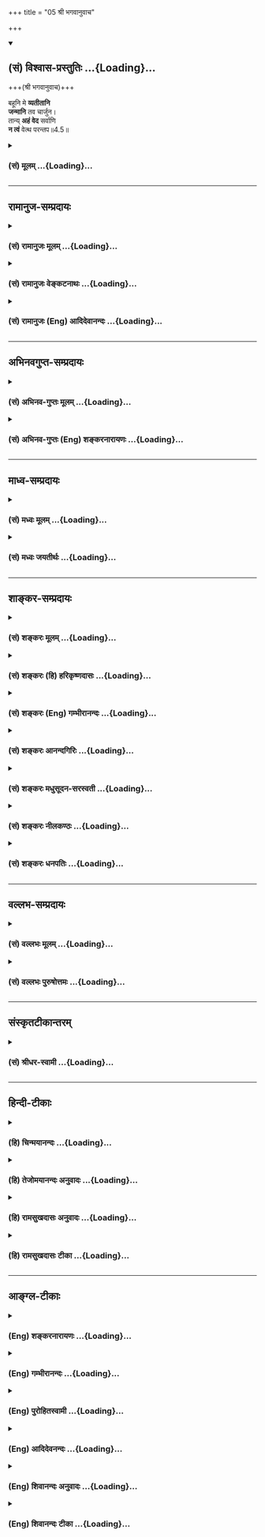 +++
title = "05 श्री भगवानुवाच"

+++
<div class="js_include" newlevelforh1="2" title="(सं) विश्वास-प्रस्तुतिः" unfilled url="/mahAbhAratam/shlokashaH/06-bhIShma-parva/03-bhagavad-gItA-parva/saMskRtam/vishvAsa-prastutiH/04_jnAna-yogaH_brahmArp/05_shrI_bhagavAnuvAc.md">
<details open><summary><h2>(सं) विश्वास-प्रस्तुतिः ...{Loading}...</h2></summary>

+++(श्री भगवानुवाच)+++

बहूनि मे **व्यतीतानि**  
**जन्मानि** तव चार्जुन।  
तान्य् **अहं वेद** सर्वाणि  
**न त्वं** वेत्थ परन्तप॥4.5॥
</details>
</div>
<div class="js_include collapsed" newlevelforh1="3" title="(सं) मूलम्" unfilled url="/mahAbhAratam/shlokashaH/06-bhIShma-parva/03-bhagavad-gItA-parva/saMskRtam/mUlam/04_jnAna-yogaH_brahmArp/05_shrI_bhagavAnuvAc.md">
<details><summary><h3>(सं) मूलम् ...{Loading}...</h3></summary>

श्री भगवानुवाच  
बहूनि मे व्यतीतानि जन्मानि तव चार्जुन।  
तान्यहं वेद सर्वाणि न त्वं वेत्थ परन्तप।।4.5।।
</details>
</div>


_________________
## रामानुज-सम्प्रदायः
<div class="js_include collapsed" newlevelforh1="3" title="(सं) रामानुजः मूलम्" unfilled url="/mahAbhAratam/shlokashaH/06-bhIShma-parva/03-bhagavad-gItA-parva/saMskRtam/rAmAnujaH/mUlam/04_jnAna-yogaH_brahmArp/05_shrI_bhagavAnuvAc.md">
<details><summary><h3>(सं) रामानुजः मूलम् ...{Loading}...</h3></summary>

।।4.5।। श्रीभगवानुवाच अनेन जन्मनः सत्यत्वम् उक्तम्बहूनि मे व्यतीतानि
जन्मानि इति वचनात् तव च इति दृष्टान्ततया उपादानाच्च। आत्मनः अवतारप्रकारं
देहयाथात्म्यं जन्महेतुं च आह

</details>
</div>
<div class="js_include collapsed" newlevelforh1="3" title="(सं) रामानुजः वेङ्कटनाथः" unfilled url="/mahAbhAratam/shlokashaH/06-bhIShma-parva/03-bhagavad-gItA-parva/saMskRtam/rAmAnujaH/venkaTanAthaH/04_jnAna-yogaH_brahmArp/05_shrI_bhagavAnuvAc.md">
<details><summary><h3>(सं) रामानुजः वेङ्कटनाथः ...{Loading}...</h3></summary>

  
  
।।4.5।। एषूत्तरं क्रमाद्भगवानुवाचबहूनीत्यादिभिः। नहि
पूर्वजन्मनामेकत्वबहुत्वे पृष्टे न च तज्ज्ञानाज्ञाने इति शङ्कायामाह
अनेनेति। कथं जन्मनः सत्यत्वमुक्तं बहुत्वातीतत्वतज्ज्ञानादि हि वाचनिकतया
प्रतीयत इत्यत्राह बहूनीति। अयमभिप्रायः इदानीन्तनस्त्वं तदानीन्तनाय
कथमुक्तवान् इति प्रश्ने जन्मान्तरेणाहमुक्तवान् तच्चेदानीमनुसन्धाय
वदामीति साक्षादुत्तरमुच्येत तस्य च प्रश्नस्यान्यपरत्वस्य पूर्वं
सहेतुकमुक्तत्वादवश्यं प्रष्टव्येष्वर्थेषु यत्परत्वमत्र व्याकर्तुं शक्यं
तत्पराण्येव बहूनीत्यादिविशेषणानि सत्यत्वे हि बहुत्वातीतत्वादीनि स्वरसानि
जन्मानीति चोक्तम् न जन्मप्रतिभासा इतितव च इत्यपृष्टस्यार्थस्य
उपादानमप्येतत्सत्यत्वदृष्टान्ताभिप्रायमन्तरेण न घटते न चार्जुनस्य जन्म
मिथ्या तस्य वा तथात्वप्रतिभासः तत्सम्भवे वा कृष्णजन्मनि कुतोऽस्य संशयः
इति।  
  

</details>
</div>
<div class="js_include collapsed" newlevelforh1="3" title="(सं) रामानुजः (Eng) आदिदेवानन्दः" unfilled url="/mahAbhAratam/shlokashaH/06-bhIShma-parva/03-bhagavad-gItA-parva/saMskRtam/rAmAnujaH/english/AdidevAnandaH/04_jnAna-yogaH_brahmArp/05_shrI_bhagavAnuvAc.md">
<details><summary><h3>(सं) रामानुजः (Eng) आदिदेवानन्दः ...{Loading}...</h3></summary>

4.5 The Lord said By this, the reality of the Lord's birth is declared in the sentence, 'Many births of Mine have passed.' 'So is it with you'
is added by way of illustration. The mode of incarnation, the reality of His body and the cause of His birth are explained in the following verse.

</details>
</div>


_________________
## अभिनवगुप्त-सम्प्रदायः
<div class="js_include collapsed" newlevelforh1="3" title="(सं) अभिनव-गुप्तः मूलम्" unfilled url="/mahAbhAratam/shlokashaH/06-bhIShma-parva/03-bhagavad-gItA-parva/saMskRtam/abhinava-guptaH/mUlam/04_jnAna-yogaH_brahmArp/05_shrI_bhagavAnuvAc.md">
<details><summary><h3>(सं) अभिनव-गुप्तः मूलम् ...{Loading}...</h3></summary>

।।4.5 4.9।। बहूनि इत्यादि अर्जुन इत्यन्तम्। श्रीभगवान् किल
पूर्णषाड्गुण्यत्वात् शरीरसंपर्कमात्ररहितोऽपि स्थितिकारित्वात् कारुणिकतया
आत्मांशं सृजति। आत्मा पूर्णषाड्गुण्यः अंशः उपकारकत्वेन अप्रधानभूतो +++(N
omit अ)+++ यत्र तत् आत्मांशं शरीरं गृह्णाति इत्यर्थः। अत एवास्य जन्म
दिव्यम् यत आत्ममायया योगप्रज्ञया स्वस्वातन्त्रयशक्त्या +++(omits स्व)+++
आरब्धम् न कर्मभिः। कर्मापि दिव्यम् फलदानासमर्थत्वात्। यश्चैवमेतत्तत्त्वं
वेत्ति आत्मन्यप्येवमेव मन्यते सोऽवश्यं भगवद्वासुदेवतत्त्वं जानाति।

</details>
</div>
<div class="js_include collapsed" newlevelforh1="3" title="(सं) अभिनव-गुप्तः (Eng) शङ्करनारायणः" unfilled url="/mahAbhAratam/shlokashaH/06-bhIShma-parva/03-bhagavad-gItA-parva/saMskRtam/abhinava-guptaH/english/shankaranArAyaNaH/04_jnAna-yogaH_brahmArp/05_shrI_bhagavAnuvAc.md">
<details><summary><h3>(सं) अभिनव-गुप्तः (Eng) शङ्करनारायणः ...{Loading}...</h3></summary>

4.5 See Comment under 4.9

</details>
</div>


_________________
## माध्व-सम्प्रदायः
<div class="js_include collapsed" newlevelforh1="3" title="(सं) मध्वः मूलम्" unfilled url="/mahAbhAratam/shlokashaH/06-bhIShma-parva/03-bhagavad-gItA-parva/saMskRtam/madhvaH/mUlam/04_jnAna-yogaH_brahmArp/05_shrI_bhagavAnuvAc.md">
<details><summary><h3>(सं) मध्वः मूलम् ...{Loading}...</h3></summary>

।।4.5।। Sri Madhvacharya did not comment on this sloka.

</details>
</div>
<div class="js_include collapsed" newlevelforh1="3" title="(सं) मध्वः जयतीर्थः" unfilled url="/mahAbhAratam/shlokashaH/06-bhIShma-parva/03-bhagavad-gItA-parva/saMskRtam/madhvaH/jayatIrthaH/04_jnAna-yogaH_brahmArp/05_shrI_bhagavAnuvAc.md">
<details><summary><h3>(सं) मध्वः जयतीर्थः ...{Loading}...</h3></summary>

।।4.5।। अत एव ज्ञाताशयो भगवान्तव च न त्वं वेत्सि इति परिहरति।
अन्यथाऽनुपयुक्तं तन्न वक्तव्यमेव।

</details>
</div>


_________________
## शाङ्कर-सम्प्रदायः
<div class="js_include collapsed" newlevelforh1="3" title="(सं) शङ्करः मूलम्" unfilled url="/mahAbhAratam/shlokashaH/06-bhIShma-parva/03-bhagavad-gItA-parva/saMskRtam/shankaraH/mUlam/04_jnAna-yogaH_brahmArp/05_shrI_bhagavAnuvAc.md">
<details><summary><h3>(सं) शङ्करः मूलम् ...{Loading}...</h3></summary>

।।4.5।। **बहूनि मे** मम **व्यतीतानि** अतिक्रान्तानि **जन्मानि तव च** हे
**अर्जुन। तानि अहं वेद** जाने **सर्वाणि न त्वं वेत्थ** न जानीषे
धर्माधर्मादिप्रतिबद्धज्ञानशक्तित्वात्। अहं पुनः
नित्यशुद्धबुद्धमुक्तस्वभावत्वात् अनावरणज्ञानशक्तिरिति वेद अहं हे
**परंतप**।। कथं तर्हि तव नित्येश्वरस्य धर्माधर्माभावेऽपि जन्म इति उच्यते

</details>
</div>
<div class="js_include collapsed" newlevelforh1="3" title="(सं) शङ्करः (हि) हरिकृष्णदासः" unfilled url="/mahAbhAratam/shlokashaH/06-bhIShma-parva/03-bhagavad-gItA-parva/saMskRtam/shankaraH/hindI/harikRShNadAsaH/04_jnAna-yogaH_brahmArp/05_shrI_bhagavAnuvAc.md">
<details><summary><h3>(सं) शङ्करः (हि) हरिकृष्णदासः ...{Loading}...</h3></summary>

।।4.5।। भगवान् श्रीवासुदेवके विषयमें मूर्खोंकी जो ऐसी शङ्का है कि ये
ईश्वर नहीं हैं सर्वज्ञ नहीं हैं तथा जिस शङ्काको दूर करनेके लिये ही
अर्जुनका यह प्रश्न है उसका निवारण करते हुए श्रीभगवान् बोले हे अर्जुन
मेरे और तेरे पहले बहुत जन्म हो चुके हैं। उन सबको मैं जानता हूँ तू नहीं
जानता क्योंकि पुण्यपाप आदिके संस्कारोंसे तेरी ज्ञानशक्ति आच्छादित हो रही
है। परंतु मैं तो नित्यशुद्धबुद्धमुक्तस्वभाववाला हूँ इस कारण मेरी
ज्ञानशक्ति आवरणरहित है इसलिये हे परन्तप मैं ( सब कुछ ) जानता हूँ।

</details>
</div>
<div class="js_include collapsed" newlevelforh1="3" title="(सं) शङ्करः (Eng) गम्भीरानन्दः" unfilled url="/mahAbhAratam/shlokashaH/06-bhIShma-parva/03-bhagavad-gItA-parva/saMskRtam/shankaraH/english/gambhIrAnandaH/04_jnAna-yogaH_brahmArp/05_shrI_bhagavAnuvAc.md">
<details><summary><h3>(सं) शङ्करः (Eng) गम्भीरानन्दः ...{Loading}...</h3></summary>

4.5 O Arjuna, bahuni, many; janmani, lives; me, of Mine; vyatitani, have
passed; tava ca, and so have yours. Aham, I; veda know; tani, them;
sarvani, all; (but) tvam, you; va vetta, know not, due to your power of
understanding being obstructed by righteousness, unrighteousness, etc.
However, parantapa, O scorcher of foes; aham, I know, possessing as I do
unobstructed power of knowledge, because by nature I am enternal, pure,
enlightened and free. 'In that case, how, in spite of the absence of
righteousness and unrighteousness, can there be any birth for You who
are the eternal God;' That is beng answered:

</details>
</div>
<div class="js_include collapsed" newlevelforh1="3" title="(सं) शङ्करः आनन्दगिरिः" unfilled url="/mahAbhAratam/shlokashaH/06-bhIShma-parva/03-bhagavad-gItA-parva/saMskRtam/shankaraH/AnandagiriH/04_jnAna-yogaH_brahmArp/05_shrI_bhagavAnuvAc.md">
<details><summary><h3>(सं) शङ्करः आनन्दगिरिः ...{Loading}...</h3></summary>

।।4.5।। भगवत्यज्ञानान्मनुष्यत्वशङ्कां वारयितुं प्रतिवचनमवतारयति **या
वासुदेव इति।** अन्यथाप्रश्ने कथमाशङ्कान्तरं परिहर्तुं
भगवद्वचनमित्याशङ्क्य प्रश्नप्रतिवचनयोरेकार्थत्वमाह **यदर्थो हीति।** यस्य
शङ्कितस्य विरोधस्य परिहारार्थो यस्य प्रश्नस्तमेव परिहारं वक्तुं
भगवद्वचनमित्यर्थः। अतीतानेकजन्मवत्त्वं ममैव नासाधारणं किंतु
सर्वप्राणिसाधारणमित्याह **तव चेति।** तानि प्रमाणाभावान्न
प्रतिभान्तीत्याशङ्क्याह **तानीति।** ईश्वरस्यानावृतज्ञानत्वादित्यर्थः।
किमिति तर्हि तानि मम न प्रतीयन्ते तवावृतज्ञानत्वादित्याह **न**
**त्वमिति।** परान्परिकल्प्य तत्परिभवार्थं प्रवृत्तत्वात्तव ज्ञानावरणं
विज्ञेयमित्याह **परंतपेति।** अर्जुनस्य भगवता सहातीतानेकजन्मवत्त्वे
तुल्येऽपि ज्ञानवैषम्ये हेतुमाह **धर्मेति।** आदिशब्देन रागलोभादयो
गृह्यन्ते। ईश्वरस्यातीतानागतवर्तमानसर्वार्थविषयज्ञानवत्त्वे हेतुमाह
**अहमिति।**

</details>
</div>
<div class="js_include collapsed" newlevelforh1="3" title="(सं) शङ्करः मधुसूदन-सरस्वती" unfilled url="/mahAbhAratam/shlokashaH/06-bhIShma-parva/03-bhagavad-gItA-parva/saMskRtam/shankaraH/madhusUdana-sarasvatI/04_jnAna-yogaH_brahmArp/05_shrI_bhagavAnuvAc.md">
<details><summary><h3>(सं) शङ्करः मधुसूदन-सरस्वती ...{Loading}...</h3></summary>

।।4.5।। तत्र सर्वज्ञत्वेन प्रथमस्य परिहारं कथयति श्रीभगवान् जन्मानि
लीलादेहग्रहणानि लोकदृष्ट्यभिप्रायेणादित्यस्योदयवन्मे मम बहूनि व्यतीतानि।
तव चाज्ञानिनः कर्मार्जितानि देहग्रहणानि। तवचेत्युपलक्षणमितरेषामपि
जीवानां जीवैक्याभिप्रायेण वा। हे अर्जुन श्लेषेण अर्जुनवृक्षनाम्रा
संबोधयन्नावृतज्ञानत्वं सूचयति। तानि जन्मान्यहं सर्वज्ञः सर्वशक्तिरीश्वरो
वेद जानामि। सर्वाणि मदीयानि त्वदीयान्यन्यदीयानि च। न त्वमज्ञो
जीवस्तिरोभूतज्ञानक्तिर्वेत्थ न जानासि स्वीयान्यपि किं पुनः परकीयाणि। हे
परंतप परं शत्रुं भेददृष्ट्या परिकल्प्य हन्तुं प्रवृत्तोऽसीति
विपरीतदर्शित्वाद्भ्रान्तोऽसीति सूचयति। तदनेन संबोधनद्वयेनावरणविक्षेपौ
द्वावप्यज्ञानधर्मौ दर्शितौ।

</details>
</div>
<div class="js_include collapsed" newlevelforh1="3" title="(सं) शङ्करः नीलकण्ठः" unfilled url="/mahAbhAratam/shlokashaH/06-bhIShma-parva/03-bhagavad-gItA-parva/saMskRtam/shankaraH/nIlakaNThaH/04_jnAna-yogaH_brahmArp/05_shrI_bhagavAnuvAc.md">
<details><summary><h3>(सं) शङ्करः नीलकण्ठः ...{Loading}...</h3></summary>

।।4.5।। स्वदेहस्याजत्वं साधयितुं स्वस्य सर्वज्ञत्वं तावदाह **बहूनीति।**
स्पष्टार्थः श्लोकः।

</details>
</div>
<div class="js_include collapsed" newlevelforh1="3" title="(सं) शङ्करः धनपतिः" unfilled url="/mahAbhAratam/shlokashaH/06-bhIShma-parva/03-bhagavad-gItA-parva/saMskRtam/shankaraH/dhanapatiH/04_jnAna-yogaH_brahmArp/05_shrI_bhagavAnuvAc.md">
<details><summary><h3>(सं) शङ्करः धनपतिः ...{Loading}...</h3></summary>

।।4.5।। मूर्खाणां शङ्कां परिहरन् श्रीभगवानुवाच। बहूनि मे तवान्यस्य च
जन्मानि व्यतीतानि तानि सर्वाण्यहं
शुद्धबुद्धक्तस्वभावत्वादनावरणज्ञानशक्तिर्वेद जानामि। त्वं तु न वेत्थ।
धर्माधर्मादिप्रतिबद्धज्ञानशक्तित्वान्न जानासि। इत्येतत्सूचनार्थमेव
संबोधनद्वयम्। हे अर्जुन शुद्धधर्मवत्त्वाच्छुद्ध हे परंतप
परमात्मानमन्यान्वा अधर्मेण तापयतीति तथेति विवक्षणात्।

</details>
</div>


_________________
## वल्लभ-सम्प्रदायः
<div class="js_include collapsed" newlevelforh1="3" title="(सं) वल्लभः मूलम्" unfilled url="/mahAbhAratam/shlokashaH/06-bhIShma-parva/03-bhagavad-gItA-parva/saMskRtam/vallabhaH/mUlam/04_jnAna-yogaH_brahmArp/05_shrI_bhagavAnuvAc.md">
<details><summary><h3>(सं) वल्लभः मूलम् ...{Loading}...</h3></summary>

।।4.5।। रूपान्तरेणोपदिष्टवानित्यवतारस्वरूपतः संशयं परिहरन् श्रीभगवानुवाच
बहूनीति। मे जन्मान्यवतारा बहवो व्यतीताः। अनेनावताराणां
हेतुभूतमात्मानमवतारिणं सर्वदा सर्वांशपरिपूर्णमुपदिशति। तान्यहं जानामि न
तु त्वं इति नित्यसिद्धज्ञानादिशक्तिमत्त्वं स्वस्योपदिष्टम्। तव च जन्मानि
इति नराद्यवताराभिप्रायेणोक्तम्। दृष्टान्तवद्वेति केचित्। अनेन
सर्वज्ञासर्वज्ञत्वाभ्यां जीवेश्वरयोरेवं भेदतः स्वरूपं ब्रह्मवाद इति
दर्शितम्।

</details>
</div>
<div class="js_include collapsed" newlevelforh1="3" title="(सं) वल्लभः पुरुषोत्तमः" unfilled url="/mahAbhAratam/shlokashaH/06-bhIShma-parva/03-bhagavad-gItA-parva/saMskRtam/vallabhaH/puruShottamaH/04_jnAna-yogaH_brahmArp/05_shrI_bhagavAnuvAc.md">
<details><summary><h3>(सं) वल्लभः पुरुषोत्तमः ...{Loading}...</h3></summary>

  
  
।।4.5।। अत्रोत्तरमाह भगवान् बहूनीति। मे जन्मानि बहूनि सन्ति। कीदृशानि
अव्यतीतानि नित्यानीत्यर्थः। हे अर्जुन तव च जन्मानि बहूनि व्यतीतानि तानि
सर्वाणि तव जन्मान्यहं वेद जानामि यतो यदर्थं यत्र यत्रोत्पादितोऽसि। हे
परन्तप उत्कृष्टतपोबलयुक्त तानि मदीयानि त्वं न वेत्थ न जानासि। परन्तपेति
सम्बोधनेन तपोबलेन न भगवान् ज्ञायते किन्तु तत्कृपयैवेति भावः।  
  

</details>
</div>


_________________
## संस्कृतटीकान्तरम्
<div class="js_include collapsed" newlevelforh1="3" title="(सं) श्रीधर-स्वामी" unfilled url="/mahAbhAratam/shlokashaH/06-bhIShma-parva/03-bhagavad-gItA-parva/saMskRtam/shrIdhara-svAmI/04_jnAna-yogaH_brahmArp/05_shrI_bhagavAnuvAc.md">
<details><summary><h3>(सं) श्रीधर-स्वामी ...{Loading}...</h3></summary>

।।4.5।। इति पृष्टवन्तमर्जुनं रूपान्तरेणोपदिष्टवानित्यभिप्रायेणोत्तरं
श्रीभगवानुवाच **बहूनीति।** मम बहूनि जन्मानि तव च व्यतीतानि। तानि
सर्वाण्यहं वेद जानामि अलुप्तविद्याशक्तित्वात्। त्वं तु न जानासि
अविद्यावृतत्वात्।

</details>
</div>


_________________
## हिन्दी-टीकाः
<div class="js_include collapsed" newlevelforh1="3" title="(हि) चिन्मयानन्दः" unfilled url="/mahAbhAratam/shlokashaH/06-bhIShma-parva/03-bhagavad-gItA-parva/hindI/chinmayAnandaH/04_jnAna-yogaH_brahmArp/05_shrI_bhagavAnuvAc.md">
<details><summary><h3>(हि) चिन्मयानन्दः ...{Loading}...</h3></summary>

।।4.5।। हिन्दू शास्त्रों के आचार्य सदैव शिष्यों के मन में उठने वाली सभी
संभाव्य शंकाओं का निरसन करने को तत्पर रहते हैं। हम उनमें असीम घैर्य और
शिष्यों की कठिनाइयों को समझने की क्षमता के साक्षात् दर्शन कर सकते हैं।
यहाँ श्रीकृष्ण अर्जुन को यह समझाने का प्रयत्न करते हैं कि किस प्रकार वे
अनन्त स्वरूप हैं और सृष्टि के प्रारम्भ में कैसे उन्होंने सूर्य देवता को
ब्रह्मविद्या का उपदेश दिया। पुराणों में वर्णित अवतार का सिद्धान्त इस
प्रकरण में विस्तारपूर्वक बताया गया है। अनेक विदेशियों को हिन्दू दर्शन का
यह प्रकरण और हिन्दुओं का अवतारवाद में विश्वास अत्यन्त भ्रामक प्रतीत हो
सकता है। अनेक विद्वानों ने इस प्रकार के मत प्रगट भी किये हैं परन्तु
मैक्समूलर के समान संभवत किसी ने इतनी तीब्र आलोचना नहीं की होगी। अवतार के
विषय में वे कहते हैं यह आध्यात्मिक बकवास है। परन्तु यदि हम सृष्टिसम्बन्धी
वेदान्त के सिद्धान्त को जानते हुये इस पर विचार करें तो अवतारवाद को समझना
कठिन नहीं होगा। एक अन्य स्थान पर मनुष्य के पतन के प्रकरण में यह विस्तार
पूर्वक बताया गया है कि सत्वगुणप्रधान उपाधि के माध्यम से व्यक्त होकर
अनन्तस्वरूप परमार्थ सत्य ब्रह्म सर्वशक्तिमान् ईश्वर के रूप में प्रकट
होता है। इसी अध्याय में आगे श्रीकृष्ण बतायेंगे कि किस प्रकार वे स्वेच्छा
और पूर्ण स्वातन्त्र्य से उपाधियों को धारण करके मनुष्यों के मध्य रहते हुए
कार्य करते हैं जो उनकी दृष्टि से लीलामात्र है। उन्हें कभी भी अपने दिव्य
स्वरूप का विस्मरण नहीं होता। किसी एक भी प्राणी का जन्म केवल संयोग ही नहीं
है। डार्विन के विकास के सिद्धान्त के अनुसार भी प्रत्येक व्यक्ति जगत में
विकास की सीढी पर उन्नति करने के फलस्वरूप आया है। प्रत्येक देहधारी का
जीवन उस जीव के दीर्घ आत्मचरित्र को दर्शाता है। असंख्य और विभिन्न प्रकार
के शरीरों में वास करने के पश्चात् ही जीव वर्तमान विकसित स्थिति को
प्राप्त करता हुआ है। प्रत्येक नवीन देह में जीव को पूर्व जन्मों का
विस्मरण हो जाता है किन्तु वह पूर्व जन्मों में अर्जित वासनाओं से युक्त
रहता है। परन्तु भगवान् श्रीकृष्ण की स्थिति एक जीव के समान नहीं समझनी
चाहिये। वे अपनी सर्वज्ञता के कारण अर्जुन के और स्वयं के अतीत को जानते
हैं अत उन्होंन्ो कहा मैं उन सबको जानता हूँ और तुम नहीं जानते। आपके लिये
धर्मअधर्म के अभाव में जन्म की क्या आवश्यकता है आपका जन्म कैसे सम्भव है
इसका उत्तर है

</details>
</div>
<div class="js_include collapsed" newlevelforh1="3" title="(हि) तेजोमयानन्दः अनुवादः" unfilled url="/mahAbhAratam/shlokashaH/06-bhIShma-parva/03-bhagavad-gItA-parva/hindI/tejomayAnandaH/anuvAdaH/04_jnAna-yogaH_brahmArp/05_shrI_bhagavAnuvAc.md">
<details><summary><h3>(हि) तेजोमयानन्दः अनुवादः ...{Loading}...</h3></summary>

।।4.5।। श्रीभगवान् ने कहा -- हे अर्जुन ! मेरे और तुम्हारे बहुत से जन्म
हो चुके हैं, (परन्तु) हे परन्तप ! उन सबको मैं जानता हूँ और तुम नहीं
जानते।।

</details>
</div>
<div class="js_include collapsed" newlevelforh1="3" title="(हि) रामसुखदासः अनुवादः" unfilled url="/mahAbhAratam/shlokashaH/06-bhIShma-parva/03-bhagavad-gItA-parva/hindI/rAmasukhadAsaH/anuvAdaH/04_jnAna-yogaH_brahmArp/05_shrI_bhagavAnuvAc.md">
<details><summary><h3>(हि) रामसुखदासः अनुवादः ...{Loading}...</h3></summary>

।।4.5।। श्रीभगवान् बोले -- हे परन्तप अर्जुन ! मेरे और तेरे बहुत-से जन्म
हो चुके हैं। उन सबको मैं जानता हूँ, पर तू नहीं जानता।

</details>
</div>
<div class="js_include collapsed" newlevelforh1="3" title="(हि) रामसुखदासः टीका" unfilled url="/mahAbhAratam/shlokashaH/06-bhIShma-parva/03-bhagavad-gItA-parva/hindI/rAmasukhadAsaH/TIkA/04_jnAna-yogaH_brahmArp/05_shrI_bhagavAnuvAc.md">
<details><summary><h3>(हि) रामसुखदासः टीका ...{Loading}...</h3></summary>

4.5।।***व्याख्या--***\[तीसरे श्लोकमें भगवान्ने अर्जुनको अपना भक्त और
प्रिय सखा कहा था, इसलिये पीछेके श्लोकमें अर्जुन अपने हृदयकी बात निःसंकोच
होकर पूछते हैं। अर्जुनमें भगवान्के जन्म-रहस्यको जाननेकी प्रबल जिज्ञासा
उत्पन्न हुई है, इसलिये भगवान् उनके सामने मित्रताके नाते अपने जन्मका
रहस्य प्रकट कर देते हैं। यह नियम है कि श्रोताकी प्रबल जिज्ञासा होनेपर
वक्ता अपनेको छिपाकर नहीं रख सकता। इसलिये सन्त-महात्मा भी अपनेमें विशेष
श्रद्धा रखनेवालोंके सामने अपने-आपको प्रकट कर सकते हैं--\] **(टिप्पणी प₀
215)**

</details>
</div>


_________________
## आङ्ग्ल-टीकाः
<div class="js_include collapsed" newlevelforh1="3" title="(Eng) शङ्करनारायणः" unfilled url="/mahAbhAratam/shlokashaH/06-bhIShma-parva/03-bhagavad-gItA-parva/english/shankaranArAyaNaH/04_jnAna-yogaH_brahmArp/05_shrI_bhagavAnuvAc.md">
<details><summary><h3>(Eng) शङ्करनारायणः ...{Loading}...</h3></summary>

4.5. The Bhagavat said O Arjuna, many births of Mine, as well as of yours have passed. All of them I do know, but you do not, O scorcher of foes !

</details>
</div>
<div class="js_include collapsed" newlevelforh1="3" title="(Eng) गम्भीरानन्दः" unfilled url="/mahAbhAratam/shlokashaH/06-bhIShma-parva/03-bhagavad-gItA-parva/english/gambhIrAnandaH/04_jnAna-yogaH_brahmArp/05_shrI_bhagavAnuvAc.md">
<details><summary><h3>(Eng) गम्भीरानन्दः ...{Loading}...</h3></summary>

4.5 The Blessed Lord said O Arjuna, many lives of Mine have passed, and so have yours. I know them all, (but) you know not, O scorcher of enemies!

</details>
</div>
<div class="js_include collapsed" newlevelforh1="3" title="(Eng) पुरोहितस्वामी" unfilled url="/mahAbhAratam/shlokashaH/06-bhIShma-parva/03-bhagavad-gItA-parva/english/purohitasvAmI/04_jnAna-yogaH_brahmArp/05_shrI_bhagavAnuvAc.md">
<details><summary><h3>(Eng) पुरोहितस्वामी ...{Loading}...</h3></summary>

4.5 Lord Shri Krishna replied: I have been born again and again, from time to time; thou too,O Arjuna! My births are known to Me, but thou knowest not thine.

</details>
</div>
<div class="js_include collapsed" newlevelforh1="3" title="(Eng) आदिदेवनन्दः" unfilled url="/mahAbhAratam/shlokashaH/06-bhIShma-parva/03-bhagavad-gItA-parva/english/AdidevanandaH/04_jnAna-yogaH_brahmArp/05_shrI_bhagavAnuvAc.md">
<details><summary><h3>(Eng) आदिदेवनन्दः ...{Loading}...</h3></summary>

4.5 The Lord said Many births of Mine have passed, O Arjuna, and so is it with you also. I know them all, but you do not know them.

</details>
</div>
<div class="js_include collapsed" newlevelforh1="3" title="(Eng) शिवानन्दः अनुवादः" unfilled url="/mahAbhAratam/shlokashaH/06-bhIShma-parva/03-bhagavad-gItA-parva/english/shivAnandaH/anuvAdaH/04_jnAna-yogaH_brahmArp/05_shrI_bhagavAnuvAc.md">
<details><summary><h3>(Eng) शिवानन्दः अनुवादः ...{Loading}...</h3></summary>

4.5 The Blessed Lord said Many births of Mine have passed as well as of thine, O Arjuna; I know them all but thou knowest not, O Parantapa
(scorcher of foes).

</details>
</div>
<div class="js_include collapsed" newlevelforh1="3" title="(Eng) शिवानन्दः टीका" unfilled url="/mahAbhAratam/shlokashaH/06-bhIShma-parva/03-bhagavad-gItA-parva/english/shivAnandaH/TIkA/04_jnAna-yogaH_brahmArp/05_shrI_bhagavAnuvAc.md">
<details><summary><h3>(Eng) शिवानन्दः टीका ...{Loading}...</h3></summary>

4.5 बहूनि may; मे My; व्यतीतानि have passed away; जन्मानि births; तव
thy; च and; अर्जुन O Arjuna; तानि them; अहम् I; वेद know; सर्वाणि all; न
not; त्वम् thou; वेत्थ knowest; परन्तप O Parantapa.Commentary You have no intuitional knowledge. The eye of wisdom has not been opened in you on account of your past actions. So your power of vision is limited and therefore you do not know your previous births. But I know them because I am omniscient.

</details>
</div>

